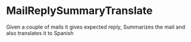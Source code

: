# MailReplySummaryTranslate
Given a couple of mails it gives expected reply, Summarizes the mail and also translates it to Spanish
